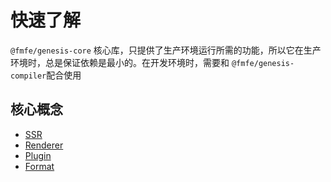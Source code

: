 # 快速了解
`@fmfe/genesis-core` 核心库，只提供了生产环境运行所需的功能，所以它在生产环境时，总是保证依赖是最小的。在开发环境时，需要和 `@fmfe/genesis-compiler`配合使用

## 核心概念
- [SSR](./ssr)
- [Renderer](./renderer)
- [Plugin](./plugin)
- [Format](./format)